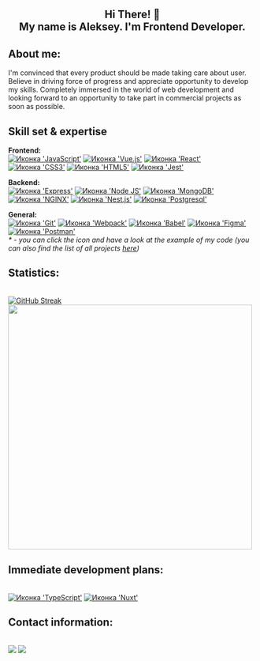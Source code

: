 <h2 align="center"><b>Hi There! 👋
<br>
  My name is Aleksey. I'm Frontend Developer.</b></h2>
  
<h2>About me:</h2>

I'm convinced that every product should be made taking care about user. Believe in driving force of progress and appreciate opportunity to develop my skills. Completely immersed in the world of web development and looking forward to an opportunity to take part in commercial projects as soon as possible.

<h2>Skill set & expertise </h2>

<b>Frontend:</b>
<br>
<a href="https://github.com/AlekseyYuriev/mesto/blob/main/src/pages/index.js"><img src="https://img.shields.io/badge/JavaScript-FFCD00?style=for-the-badge&logo=javascript&logoColor=black" alt="Иконка 'JavaScript'"></a>
<a href="https://github.com/AlekseyYuriev/innowise-lab-internship-level-1-clever-to-do-list/blob/project/src/components/TaskList.vue"><img src="https://img.shields.io/badge/Vue%20js-35495E?style=for-the-badge&logo=vuedotjs&logoColor=4FC08D" alt="Иконка 'Vue.js'"></a>
<a href="https://github.com/AlekseyYuriev/react-mesto-api-full-gha/blob/main/frontend/src/components/App.js"><img src="https://img.shields.io/badge/React-087DA4?style=for-the-badge&logo=react&logoColor=61DAFB" alt="Иконка 'React'"></a>
<a href="https://github.com/AlekseyYuriev/movies-explorer-frontend/blob/main/src/components/FilterCheckbox/FilterCheckbox.css"><img src="https://img.shields.io/badge/CSS3-1572B6?style=for-the-badge&logo=css3&logoColor=white" alt="Иконка 'СSS3'"></a>
<a href="https://github.com/AlekseyYuriev/russian-travel/blob/main/index.html"><img src="https://img.shields.io/badge/HTML5-E34F26?style=for-the-badge&logo=html5&logoColor=white" alt="Иконка 'HTML5'"></a>
<a href="#"><img src="https://img.shields.io/badge/Jest-C21325?style=for-the-badge&logo=jest&logoColor=white" alt="Иконка 'Jest'"></a>

<b>Backend:</b>
<br>
<a href="https://github.com/AlekseyYuriev/react-mesto-api-full-gha/blob/main/backend/app.js"><img src="https://img.shields.io/badge/Express.js-00BB3F?style=for-the-badge&logo=express&logoColor=black" alt="Иконка 'Express'"></a>
<a href="https://github.com/AlekseyYuriev/express-mesto-gha/blob/main/package.json"><img src="https://img.shields.io/badge/Node.js-00BB3F?style=for-the-badge&logo=nodedotjs&logoColor=white" alt="Иконка 'Node JS'"></a>
<a href="https://github.com/AlekseyYuriev/express-mesto-gha/blob/main/app.js"><img src="https://img.shields.io/badge/MongoDB-00BB3F?style=for-the-badge&logo=mongodb&logoColor=white" alt="Иконка 'MongoDB'"></a>
<a href="#"><img src="https://img.shields.io/badge/Nginx-00BB3F?style=for-the-badge&logo=nginx&logoColor=white" alt="Иконка 'NGINX'"></a>
<a href="https://github.com/AlekseyYuriev/vinyl-store/blob/main/src/users/users.controller.ts"><img src="https://img.shields.io/badge/nestjs-%23E0234E.svg?style=for-the-badge&logo=nestjs&logoColor=white" alt="Иконка 'Nest.js'"></a>
<a href="https://github.com/AlekseyYuriev/vinyl-store/blob/main/src/vinyls/vinyls.service.ts"><img src="https://img.shields.io/badge/postgres-%23316192.svg?style=for-the-badge&logo=postgresql&logoColor=white" alt="Иконка 'Postgresql'"></a>

<b>General:</b>
<br>
<a href="https://github.com/AlekseyYuriev/AlekseyYuriev/network"><img src="https://img.shields.io/badge/GIT-E44C30?style=for-the-badge&logo=git&logoColor=white" alt="Иконка 'Git'"></a>
<a href="https://github.com/AlekseyYuriev/mesto/blob/main/webpack.config.js"><img src="https://img.shields.io/badge/Webpack-8DD6F9?style=for-the-badge&logo=Webpack&logoColor=white" alt="Иконка 'Webpack'"></a>
<a href="https://github.com/AlekseyYuriev/mesto/blob/main/babel.config.js"><img src="https://img.shields.io/badge/Babel-F9DC3E?style=for-the-badge&logo=babel&logoColor=white" alt="Иконка 'Babel'"></a>
<a href="#"><img src="https://img.shields.io/badge/Figma-9F3ED5?style=for-the-badge&logo=figma&logoColor=white" alt="Иконка 'Figma'"></a>
<a href="#"><img src="https://img.shields.io/badge/Postman-FF6C37?style=for-the-badge&logo=Postman&logoColor=white" alt="Иконка 'Postman'"></a>
<br>
<i>* - you can click the icon and have a look at the example of my code (you can also find the list of all projects <a href="https://github.com/AlekseyYuriev?tab=repositories">here</a>)</i>

<h2>Statistics:</h2>
<br>
<a href="https://git.io/streak-stats"><img src="https://streak-stats.demolab.com?user=AlekseyYuriev&theme=transparent&border_radius=8" alt="GitHub Streak" /></a>
<img src="https://github-readme-stats.vercel.app/api/top-langs/?username=AlekseyYuriev&layout=compact" width="495"/>

<h2>Immediate development plans:</h2>

<br>
<a href="#"><img src="https://img.shields.io/badge/TypeScript-007ACC?style=for-the-badge&logo=typescript&logoColor=white" alt="Иконка 'TypeScript'"></a>
<a href="#"><img src="https://img.shields.io/badge/nuxt%20js-00C58E?style=for-the-badge&logo=nuxtdotjs&logoColor=white" alt="Иконка 'Nuxt'"></a>

<br>
  
<h2>Contact information:</h2>
<br>
  <a href="mailto:alex11_90@mail.ru"><img src="https://img.shields.io/badge/Mail-blue?logo=mail.com&logoColor=white&style=for-the-badge"></a>
  <a href="https://www.linkedin.com/in/aleksey-yuriev"><img src="https://img.shields.io/badge/LinkedIn-blue?logo=linkedin&logoColor=white&style=for-the-badge"></a>

